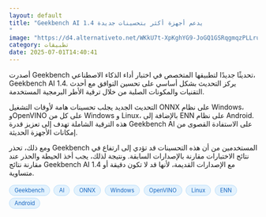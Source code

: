 ```yaml
---
layout: default
title: "Geekbench AI 1.4 يدعم أجهزة أكثر بتحسينات جديدة
"
image: "https://d4.alternativeto.net/WKkU7t-XpKghYG9-JoGQ1GSRqgmqzPLLru8bKwetE1I/rs:fill:1520:760:0/g:ce:0:0/YWJzOi8vZGlzdC9jb250ZW50LzE3NTEzODA4NDE0ODQucG5n.png"
category: تطبيقات
date: 2025-07-01T14:40:41
---
```


أصدرت Geekbench تحديثًا جديدًا لتطبيقها المتخصص في اختبار أداء الذكاء الاصطناعي، Geekbench AI 1.4. يركز التحديث بشكل أساسي على تحسين التوافق مع أحدث التقنيات والمكونات الصلبة من خلال ترقية الأطر البرمجية المستخدمة.

التحديث الجديد يجلب تحسينات هامة لأوقات التشغيل ONNX على نظام Windows، وOpenVINO على كل من Windows و Linux، بالإضافة إلى ENN على نظام Android. هذه الترقية الشاملة تهدف إلى تعزيز قدرة Geekbench AI على الاستفادة القصوى من إمكانات الأجهزة الحديثة.

ومع ذلك، تحذر Geekbench المستخدمين من أن هذه التحسينات قد تؤدي إلى ارتفاع في نتائج الاختبارات مقارنة بالإصدارات السابقة. ونتيجة لذلك، يجب أخذ الحيطة والحذر عند مقارنة نتائج Geekbench AI 1.4 مع الإصدارات القديمة، لأنها قد لا تكون دقيقة أو متساوية.

<div style="margin-top:2px; margin-bottom:2px;"><a href="https://bidjadraft.github.io/?query=Geekbench" style="background:#e3f2fd; color:#1565c0; font-size:80%; border-radius:12px; padding:3px 10px; margin:2px 4px 2px 0; display:inline-block; border:1px solid #bbdefb; text-decoration:none;">Geekbench</a> <a href="https://bidjadraft.github.io/?query=AI" style="background:#e3f2fd; color:#1565c0; font-size:80%; border-radius:12px; padding:3px 10px; margin:2px 4px 2px 0; display:inline-block; border:1px solid #bbdefb; text-decoration:none;">AI</a> <a href="https://bidjadraft.github.io/?query=ONNX" style="background:#e3f2fd; color:#1565c0; font-size:80%; border-radius:12px; padding:3px 10px; margin:2px 4px 2px 0; display:inline-block; border:1px solid #bbdefb; text-decoration:none;">ONNX</a> <a href="https://bidjadraft.github.io/?query=Windows" style="background:#e3f2fd; color:#1565c0; font-size:80%; border-radius:12px; padding:3px 10px; margin:2px 4px 2px 0; display:inline-block; border:1px solid #bbdefb; text-decoration:none;">Windows</a> <a href="https://bidjadraft.github.io/?query=OpenVINO" style="background:#e3f2fd; color:#1565c0; font-size:80%; border-radius:12px; padding:3px 10px; margin:2px 4px 2px 0; display:inline-block; border:1px solid #bbdefb; text-decoration:none;">OpenVINO</a> <a href="https://bidjadraft.github.io/?query=Linux" style="background:#e3f2fd; color:#1565c0; font-size:80%; border-radius:12px; padding:3px 10px; margin:2px 4px 2px 0; display:inline-block; border:1px solid #bbdefb; text-decoration:none;">Linux</a> <a href="https://bidjadraft.github.io/?query=ENN" style="background:#e3f2fd; color:#1565c0; font-size:80%; border-radius:12px; padding:3px 10px; margin:2px 4px 2px 0; display:inline-block; border:1px solid #bbdefb; text-decoration:none;">ENN</a> <a href="https://bidjadraft.github.io/?query=Android" style="background:#e3f2fd; color:#1565c0; font-size:80%; border-radius:12px; padding:3px 10px; margin:2px 4px 2px 0; display:inline-block; border:1px solid #bbdefb; text-decoration:none;">Android</a></div><br><br>
